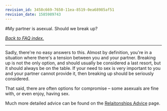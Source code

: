 ```yaml
---
revision_id: 3458c669-7650-11ea-8519-0ea68985af51
revision_date: 1585989743
---
```


#My partner is asexual. Should we break up?

[*Back to FAQ index.*](https://www.reddit.com/r/asexuality/wiki/faq)

---

Sadly, there're no easy answers to this. Almost by definition, you're in a situation where there's a tension between you and your partner. Breaking up is not the only option, and should usually be considered a last resort, but it should always be on the table. If your need to sex is very important to you and your partner cannot provide it, then breaking up should be seriously considered.

That said, there are often options for compromise – some asexuals are fine with, or even enjoy, having sex.

Much more detailed advice can be found on the [Relaitonships Advice](https://www.reddit.com/r/asexuality/wiki/relationships) page.